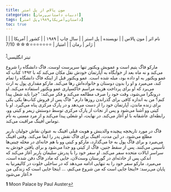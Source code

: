 ```yaml
---
title: مون پالاس از پل استر
categories: [ادبیات داستانی,رمان]
tags: [داستان,آمریکا,۱۹۸۹,پل استر]
toc: true
---
```


| نام اثر | مون پالاس |
| نویسنده | پل استر |
| سال چاپ | ۱۹۸۹  |
| کشور | آمریکا  |
| ژانر | رمان   |
| امتیاز | ⭐⭐⭐⭐⭐⭐⭐☆☆☆ 7/10  |


تیتر انگلیسی<sup id="a1">[1](#f1)</sup>

مارکو فاگ یتیم است و عمویش ویکتور تنها سرپرست اوست. فاگ دانشگاه را شروع می‌کند و نه ماه بعد از خوابگاه به آپارتمان خودش نقل مکان می‌کند که با ۱۴۹۲ کتاب که عمو ویکتور به او داده بود، مبله شده است. عمو ویکتور قبل از اینکه فاگ دانشگاه را تمام کند، می‌میرد و او را بدون دوستان و خانواده‌اش رها می‌کند. مارکو مقداری پول به ارث می‌برد که او برای پرداخت هزینه مراسم خاکسپاری عمو ویکتور استفاده می‌کند. او درونگرا می‌شود، وقت خود را صرف مطالعه می‌کند و فکر می‌کند: "چرا باید شغل پیدا کنم؟ من به اندازه کافی برای گذراندن روزها دارم." فاگ پس از فروش کتاب‌ها یکی یکی برای زنده ماندن، آپارتمان خود را از دست می‌دهد و در پارک مرکزی پناه می‌گیرد. او با کیتی وو آشنا می‌شود و پس از نجات از پارک مرکزی توسط دوستش زیمر و کیتی وو، رابطه‌ای عاشقانه با او آغاز می‌کند. در نهایت، او شغلی پیدا می‌کند و از مرد مسنی به نام توماس افینگ مراقبت می‌کند.

فاگ در مورد تاریخچه پیچیده والدینش و هویت قبلی افینگ به عنوان نقاش جولیان باربر مطلع می‌شود. در این مدت، افینگ برای فاگ نقش پدر را ایفا می‌کند. وقتی افینگ می‌میرد و برای فاگ پول به جا می‌گذارد، مارکو و کیتی وو با هم خانه‌ای در محله چینی‌ها تأسیس می‌کنند. پس از سقط جنین، فاگ از کیتی وو جدا می‌شود و برای یافتن خودش به سراسر ایالات متحده سفر می‌کند. او سفر خود را با پدرش سلیمان باربر آغاز می‌کند که اندکی پس از حادثه‌ای در گورستان وست‌لان، جایی که مادر فاگ دفن شده است، می‌میرد. مارکو سفر خود را به تنهایی ادامه می‌دهد که در ساحلی خلوت در کالیفرنیا به پایان می‌رسد: «اینجا جایی است که من شروع می‌کنم، ... اینجا جایی است که زندگی من آغاز می‌شود.»


<b id="f1">1</b> <span class="footnote">Moon Palace by Paul Auster</span>[↩](#a1)
